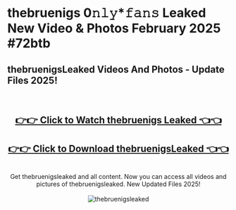 # thebruenigs 0𝚗𝚕𝚢*𝚏𝚊𝚗𝚜 Leaked New Video & Photos February 2025 #72btb

<h2>thebruenigsLeaked Videos And Photos - Update Files 2025!</h2>
<br>
<div align="center">
<h2><a href="https://mediaupload.pro?title=thebruenigs&ref=11F" rel="nofollow">👉👉 Click to Watch thebruenigs Leaked 👈👈</a></h2>
<h2><a href="https://mediaupload.pro?title=thebruenigs&ref=11F" rel="nofollow">👉👉 Click to Download thebruenigsLeaked 👈👈</a></h2>
<br>
Get thebruenigsleaked and all content. Now you can access all videos and pictures of thebruenigsleaked. New Updated Files 2025!
<br>
<br>
<a href="https://mediaupload.pro?title=thebruenigs&ref=11F" rel="nofollow" data-target="animated-image.originalLink"><img src="https://i.ibb.co/Gkj2r4b/banner.png" alt="thebruenigsleaked" style="max-width: 100%; display: inline-block;" data-target="animated-image.originalImage"></a>
</div>
<br>

